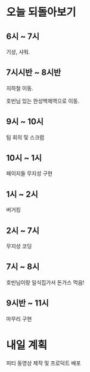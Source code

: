 # 오늘 되돌아보기

## 6시 ~ 7시

기상, 샤워.

## 7시시반 ~ 8시반

지하철 이동.

호빈님 있는 한성백제역으로 이동.

## 9시 ~ 10시

팀 회의 및 스크럼

## 10시 ~ 1시

페이지들 무지성 구현

## 1시 ~ 2시

버거킹

## 2시 ~ 7시

무지성 코딩

## 7시 ~ 8시

호빈님이랑 일식집가서 돈가스 먹음!

## 9시반 ~ 11시

마무리 구현

# 내일 계획

피티 동영상 제작 및 프로덕트 배포
